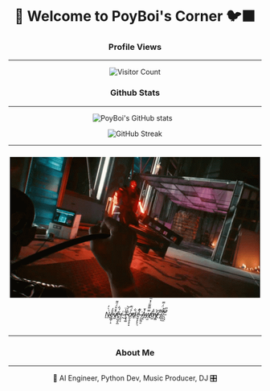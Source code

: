 <div align="center">
  <h1>👻 Welcome to PoyBoi's Corner 🐦‍⬛</h1>
</div>

<div align="center">
  <!-- <img src="https://komarev.com/ghpvc/?username=PoyBoi&color=green" alt="Profile views"/> -->
  
  <h3> Profile Views </h3>

  <hr />

  ![Visitor Count](https://profile-counter.glitch.me/PoyBoi/count.svg)
  
</div>

<div align="center">

  <h3> Github Stats </h3>

  <hr />

  <img 
    src="https://github-readme-stats.vercel.app/api?username=PoyBoi&show_icons=true&theme=radical"
    alt="PoyBoi's GitHub stats" 
    style="display: inline-block; margin-right: 10px;" />

  <a href="https://git.io/streak-stats">
    <img 
      src="https://github-readme-streak-stats.herokuapp.com?user=PoyBoi&theme=dark"
      alt="GitHub Streak" 
      style="display: inline-block;" />
  </a>
</div>

<div align="center">

  <hr />

  ### <img src="./images/cyberpunk-2077.gif">

  ###### <u> N̴̜͗̀̓ȩ̷̳̦̝̄̎̓v̸͖͒̌̑̈́̈͌ě̵͍̺̯̙̲̓̏̇r̴̯̞͔͑ ̷̆̾̈͜F̴͙̝͚̂̒͝à̷̰͔̤̖̟͙̊͑͂̕d̴̥͋ë̴̫͔̙̙̗̜̈́ ̴̝̮̼̜̱̀͌͘Ả̴̡̱̆w̸̖̫̿̿͌̈́̽̿ạ̶̼͋̍y̸͇̽͝ ̶̗̆̄.̸̫̤̘̂͆͗̈́̿̚.̸͕̣̼͂̍̎.̵̛̖̝̽̈̅̚ </u>

  <hr />

</div>

<div align="center">
  <h3> About Me </h3>

  <hr />

  🤖 AI Engineer, Python Dev, Music Producer, DJ 🎛️
</div>

<!-- ## Skills

- **Programming Languages:** Python, JavaScript, C++
- **Web Development:** HTML, CSS, React, Node.js, Django
- **Databases:** MySQL, PostgreSQL, MongoDB
- **DevOps:** Docker, Kubernetes, CI/CD, AWS

## GitHub Stats

## Top Languages

![Top Languages](https://github-readme-stats.vercel.app/api/top-langs/?username=PoyBoi&layout=compact&theme=radical)

## Past Year "Un"Wrapped

![alt text](git-wrapped-PoyBoi(1).png)

## Projects

Here are some of my favorite projects:

- [Project 1](https://github.com/PoyBoi/project1) - Brief description of project 1.
- [Project 2](https://github.com/PoyBoi/project2) - Brief description of project 2.
- [Project 3](https://github.com/PoyBoi/project3) - Brief description of project 3.

## Connect with Me

- [LinkedIn](https://www.linkedin.com/in/your-linkedin)
- [Twitter](https://twitter.com/your-twitter)
- [Personal Website](https://your-website.com)

⚡ Fun fact: I love exploring new technologies and applying them to solve real-world problems! -->
